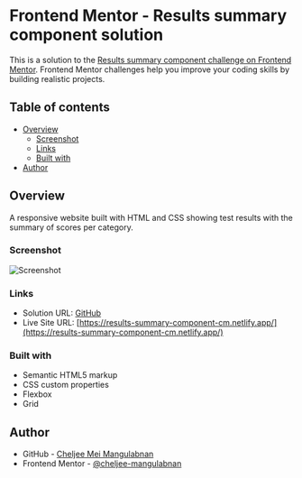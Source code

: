 # Frontend Mentor - Results summary component solution

This is a solution to the [Results summary component challenge on Frontend Mentor](https://www.frontendmentor.io/challenges/results-summary-component-CE_K6s0maV). Frontend Mentor challenges help you improve your coding skills by building realistic projects.

## Table of contents

- [Overview](#overview)
  - [Screenshot](#screenshot)
  - [Links](#links)
  - [Built with](#built-with)
- [Author](#author)

## Overview

A responsive website built with HTML and CSS showing test results with the summary of scores per category.

### Screenshot

![Screenshot](./screenshot.jpg)

### Links

- Solution URL: [GitHub](https://github.com/cheljee-mangulabnan/results-summary-component)
- Live Site URL: [https://results-summary-component-cm.netlify.app/](https://results-summary-component-cm.netlify.app/)

### Built with

- Semantic HTML5 markup
- CSS custom properties
- Flexbox
- Grid

## Author

- GitHub - [Cheljee Mei Mangulabnan](https://github.com/cheljee-mangulabnan)
- Frontend Mentor - [@cheljee-mangulabnan](https://www.frontendmentor.io/profile/cheljee-mangulabnan)
